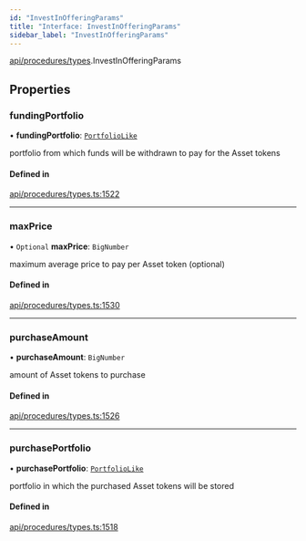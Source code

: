 ```yaml
---
id: "InvestInOfferingParams"
title: "Interface: InvestInOfferingParams"
sidebar_label: "InvestInOfferingParams"
---
```


[api/procedures/types](../../../../../modules/API/Procedures/Types/Types.md).InvestInOfferingParams

## Properties

### fundingPortfolio

• **fundingPortfolio**: [`PortfolioLike`](../../../../../modules/API/Entities/Types/Types.md#portfoliolike)

portfolio from which funds will be withdrawn to pay for the Asset tokens

#### Defined in

[api/procedures/types.ts:1522](https://github.com/PolymeshAssociation/polymesh-sdk/blob/88db4a911/src/api/procedures/types.ts#L1522)

___

### maxPrice

• `Optional` **maxPrice**: `BigNumber`

maximum average price to pay per Asset token (optional)

#### Defined in

[api/procedures/types.ts:1530](https://github.com/PolymeshAssociation/polymesh-sdk/blob/88db4a911/src/api/procedures/types.ts#L1530)

___

### purchaseAmount

• **purchaseAmount**: `BigNumber`

amount of Asset tokens to purchase

#### Defined in

[api/procedures/types.ts:1526](https://github.com/PolymeshAssociation/polymesh-sdk/blob/88db4a911/src/api/procedures/types.ts#L1526)

___

### purchasePortfolio

• **purchasePortfolio**: [`PortfolioLike`](../../../../../modules/API/Entities/Types/Types.md#portfoliolike)

portfolio in which the purchased Asset tokens will be stored

#### Defined in

[api/procedures/types.ts:1518](https://github.com/PolymeshAssociation/polymesh-sdk/blob/88db4a911/src/api/procedures/types.ts#L1518)
